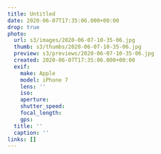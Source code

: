 ```yaml
---
title: Untitled
date: 2020-06-07T17:35:06.000+00:00
drop: true
photo:
  url: s3/images/2020-06-07-10-35-06.jpg
  thumb: s3/thumbs/2020-06-07-10-35-06.jpg
  preview: s3/previews/2020-06-07-10-35-06.jpg
  created: 2020-06-07T17:35:06.000+00:00
  exif:
    make: Apple
    model: iPhone 7
    lens: ''
    iso:
    aperture:
    shutter_speed:
    focal_length:
    gps:
  title: ''
  caption: ''
links: []
---
```


